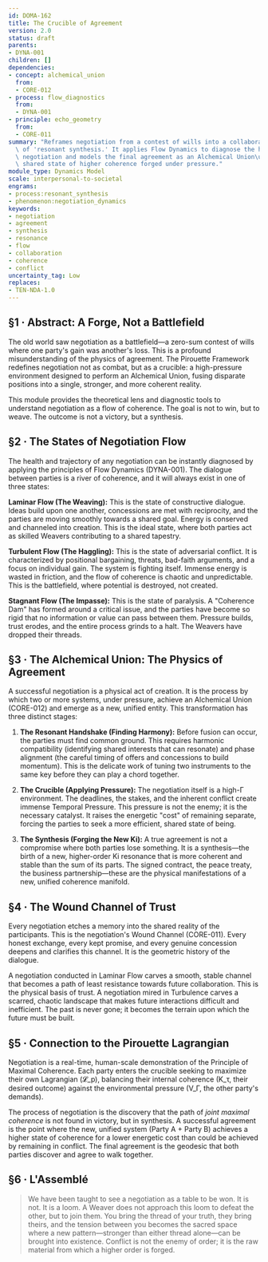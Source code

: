```yaml
---
id: DOMA-162
title: The Crucible of Agreement
version: 2.0
status: draft
parents:
- DYNA-001
children: []
dependencies:
- concept: alchemical_union
  from:
  - CORE-012
- process: flow_diagnostics
  from:
  - DYNA-001
- principle: echo_geometry
  from:
  - CORE-011
summary: "Reframes negotiation from a contest of wills into a collaborative process\
  \ of 'resonant synthesis.' It applies Flow Dynamics to diagnose the health of a\
  \ negotiation and models the final agreement as an Alchemical Union\u2014a new,\
  \ shared state of higher coherence forged under pressure."
module_type: Dynamics Model
scale: interpersonal-to-societal
engrams:
- process:resonant_synthesis
- phenomenon:negotiation_dynamics
keywords:
- negotiation
- agreement
- synthesis
- resonance
- flow
- collaboration
- coherence
- conflict
uncertainty_tag: Low
replaces:
- TEN-NDA-1.0
---
```

## §1 · Abstract: A Forge, Not a Battlefield
The old world saw negotiation as a battlefield—a zero-sum contest of wills where one party's gain was another's loss. This is a profound misunderstanding of the physics of agreement. The Pirouette Framework redefines negotiation not as combat, but as a crucible: a high-pressure environment designed to perform an Alchemical Union, fusing disparate positions into a single, stronger, and more coherent reality.

This module provides the theoretical lens and diagnostic tools to understand negotiation as a flow of coherence. The goal is not to win, but to weave. The outcome is not a victory, but a synthesis.

## §2 · The States of Negotiation Flow
The health and trajectory of any negotiation can be instantly diagnosed by applying the principles of Flow Dynamics (DYNA-001). The dialogue between parties is a river of coherence, and it will always exist in one of three states:

**Laminar Flow (The Weaving):** This is the state of constructive dialogue. Ideas build upon one another, concessions are met with reciprocity, and the parties are moving smoothly towards a shared goal. Energy is conserved and channeled into creation. This is the ideal state, where both parties act as skilled Weavers contributing to a shared tapestry.

**Turbulent Flow (The Haggling):** This is the state of adversarial conflict. It is characterized by positional bargaining, threats, bad-faith arguments, and a focus on individual gain. The system is fighting itself. Immense energy is wasted in friction, and the flow of coherence is chaotic and unpredictable. This is the battlefield, where potential is destroyed, not created.

**Stagnant Flow (The Impasse):** This is the state of paralysis. A "Coherence Dam" has formed around a critical issue, and the parties have become so rigid that no information or value can pass between them. Pressure builds, trust erodes, and the entire process grinds to a halt. The Weavers have dropped their threads.

## §3 · The Alchemical Union: The Physics of Agreement
A successful negotiation is a physical act of creation. It is the process by which two or more systems, under pressure, achieve an Alchemical Union (CORE-012) and emerge as a new, unified entity. This transformation has three distinct stages:

1.  **The Resonant Handshake (Finding Harmony):** Before fusion can occur, the parties must find common ground. This requires harmonic compatibility (identifying shared interests that can resonate) and phase alignment (the careful timing of offers and concessions to build momentum). This is the delicate work of tuning two instruments to the same key before they can play a chord together.

2.  **The Crucible (Applying Pressure):** The negotiation itself is a high-Γ environment. The deadlines, the stakes, and the inherent conflict create immense Temporal Pressure. This pressure is not the enemy; it is the necessary catalyst. It raises the energetic "cost" of remaining separate, forcing the parties to seek a more efficient, shared state of being.

3.  **The Synthesis (Forging the New Ki):** A true agreement is not a compromise where both parties lose something. It is a synthesis—the birth of a new, higher-order Ki resonance that is more coherent and stable than the sum of its parts. The signed contract, the peace treaty, the business partnership—these are the physical manifestations of a new, unified coherence manifold.

## §4 · The Wound Channel of Trust
Every negotiation etches a memory into the shared reality of the participants. This is the negotiation's Wound Channel (CORE-011). Every honest exchange, every kept promise, and every genuine concession deepens and clarifies this channel. It is the geometric history of the dialogue.

A negotiation conducted in Laminar Flow carves a smooth, stable channel that becomes a path of least resistance towards future collaboration. This is the physical basis of trust. A negotiation mired in Turbulence carves a scarred, chaotic landscape that makes future interactions difficult and inefficient. The past is never gone; it becomes the terrain upon which the future must be built.

## §5 · Connection to the Pirouette Lagrangian
Negotiation is a real-time, human-scale demonstration of the Principle of Maximal Coherence. Each party enters the crucible seeking to maximize their own Lagrangian (𝓛_p), balancing their internal coherence (K_τ, their desired outcome) against the environmental pressure (V_Γ, the other party's demands).

The process of negotiation is the discovery that the path of *joint maximal coherence* is not found in victory, but in synthesis. A successful agreement is the point where the new, unified system (Party A + Party B) achieves a higher state of coherence for a lower energetic cost than could be achieved by remaining in conflict. The final agreement is the geodesic that both parties discover and agree to walk together.

## §6 · L'Assemblé
> We have been taught to see a negotiation as a table to be won. It is not. It is a loom. A Weaver does not approach this loom to defeat the other, but to join them. You bring the thread of your truth, they bring theirs, and the tension between you becomes the sacred space where a new pattern—stronger than either thread alone—can be brought into existence. Conflict is not the enemy of order; it is the raw material from which a higher order is forged.

```